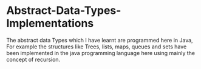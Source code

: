 # Abstract-Data-Types-Implementations
The abstract data Types which I have learnt are programmed here in Java, For example the structures like Trees, lists, maps, queues and sets have been implemented in the java programming language here using mainly the concept of recursion.
